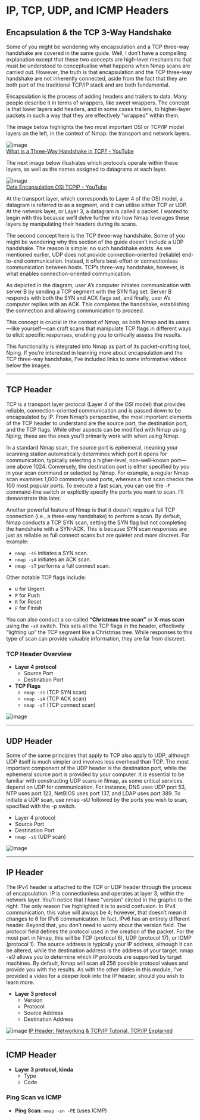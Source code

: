 # IP, TCP, UDP, and ICMP Headers

## Encapsulation & the TCP 3-Way Handshake

Some of you might be wondering why encapsulation and a TCP three-way handshake are covered in the same guide. Well, I don’t have a compelling explanation except that these two concepts are high-level mechanisms that must be understood to conceptualise what happens when Nmap scans are carried out. However, the truth is that encapsulation and the TCP three-way handshake are not inherently connected, aside from the fact that they are both part of the traditional TCP/IP stack and are both fundamental.

Encapsulation is the process of adding headers and trailers to data. Many people describe it in terms of wrappers, like sweet wrappers. The concept is that lower layers add headers, and in some cases trailers, to higher-layer packets in such a way that they are effectively "wrapped" within them.

The image below highlights the two most important OSI or TCP/IP model layers on the left, in the context of Nmap: the transport and network layers.

![image](https://github.com/user-attachments/assets/4fe0b0b7-5549-4222-bf90-30726c17ecc7)  
[What Is a Three-Way Handshake in TCP? - YouTube](https://www.youtube.com/watch?v=LyDqA-dAPW4)

The next image below illustrates which protocols operate within these layers, as well as the names assigned to datagrams at each layer.

![image](https://github.com/user-attachments/assets/912bd24b-74df-42cb-a219-2df98f272b0b)  
[Data Encapsulation OSI TCPIP - YouTube](https://www.youtube.com/watch?v=xaKvGnnuYmk)

At the transport layer, which corresponds to Layer 4 of the OSI model, a datagram is referred to as a segment, and it can utilise either TCP or UDP. At the network layer, or Layer 3, a datagram is called a packet. I wanted to begin with this because we’ll delve further into how Nmap leverages these layers by manipulating their headers during its scans.

The second concept here is the TCP three-way handshake. Some of you might be wondering why this section of the guide doesn’t include a UDP handshake. The reason is simple: no such handshake exists. As we mentioned earlier, UDP does not provide connection-oriented (reliable) end-to-end communication. Instead, it offers best-effort or connectionless communication between hosts. TCP’s three-way handshake, however, is what enables connection-oriented communication.

As depicted in the diagram, user A’s computer initiates communication with server B by sending a TCP segment with the SYN flag set. Server B responds with both the SYN and ACK flags set, and finally, user A’s computer replies with an ACK. This completes the handshake, establishing the connection and allowing communication to proceed.

This concept is crucial in the context of Nmap, as both Nmap and its users—like yourself—can craft scans that manipulate TCP flags in different ways to elicit specific responses, enabling you to critically assess the results.

This functionality is integrated into Nmap as part of its packet-crafting tool, Nping. If you’re interested in learning more about encapsulation and the TCP three-way handshake, I’ve included links to some informative videos below the images.

---

## TCP Header

TCP is a transport layer protocol (Layer 4 of the OSI model) that provides reliable, connection-oriented communication and is passed down to be encapsulated by IP. From Nmap’s perspective, the most important elements of the TCP header to understand are the source port, the destination port, and the TCP flags. While other aspects can be modified with Nmap using Nping, these are the ones you’ll primarily work with when using Nmap.

In a standard Nmap scan, the source port is ephemeral, meaning your scanning station automatically determines which port it opens for communication, typically selecting a higher-level, non-well-known port—one above 1024. Conversely, the destination port is either specified by you in your scan command or selected by Nmap. For example, a regular Nmap scan examines 1,000 commonly used ports, whereas a fast scan checks the 100 most popular ports. To execute a fast scan, you can use the `-F` command-line switch or explicitly specify the ports you want to scan. I’ll demonstrate this later.

Another powerful feature of Nmap is that it doesn’t require a full TCP connection (i.e., a three-way handshake) to perform a scan. By default, Nmap conducts a TCP SYN scan, setting the SYN flag but not completing the handshake with a SYN-ACK. This is because SYN scan responses are just as reliable as full connect scans but are quieter and more discreet. For example:

- `nmap -sS` initiates a SYN scan.  
- `nmap -sA` initiates an ACK scan.  
- `nmap -sT` performs a full connect scan.  

Other notable TCP flags include:

- `U` for Urgent  
- `P` for Push  
- `R` for Reset  
- `F` for Finish  

You can also conduct a so-called **“Christmas tree scan”** or **X-mas scan** using the `-sX` switch. This sets all the TCP flags in the header, effectively “lighting up” the TCP segment like a Christmas tree. While responses to this type of scan can provide valuable information, they are far from discreet.

### TCP Header Overview

- **Layer 4 protocol**  
  - Source Port  
  - Destination Port  
- **TCP Flags**  
  - `nmap -sS` (TCP SYN scan)  
  - `nmap -sA` (TCP ACK scan)  
  - `nmap -sT` (TCP connect scan)  

![image](https://github.com/user-attachments/assets/e5cae681-918b-447a-915c-c0476ff21848)

---

## UDP Header

Some of the same principles that apply to TCP also apply to UDP, although UDP itself is much simpler and involves less overhead than TCP. The most important component of the UDP header is the destination port, while the ephemeral source port is provided by your computer. It is essential to be familiar with constructing UDP scans in Nmap, as some critical services depend on UDP for communication. For instance, DNS uses UDP port 53, NTP uses port 123, NetBIOS uses port 137, and LDAP uses port 389. To initiate a UDP scan, use nmap -sU followed by the ports you wish to scan, specified with the -p switch.

- Layer 4 protocol 
- Source Port  
- Destination Port
- `nmap -sU` (UDP scan)

![image](https://github.com/user-attachments/assets/e8fa4170-8941-45fd-a699-ae8f81955a6b)

---

## IP Header

The IPv4 header is attached to the TCP or UDP header through the process of encapsulation. IP is connectionless and operates at layer 3, within the network layer. You’ll notice that I have “version” circled in the graphic to the right. The only reason I’ve highlighted it is to avoid confusion. In IPv4 communication, this value will always be 4; however, that doesn’t mean it changes to 6 for IPv6 communication. In fact, IPv6 has an entirely different header. Beyond that, you don’t need to worry about the version field. The protocol field defines the protocol used in the creation of the packet. For the most part in Nmap, this will be TCP (protocol 6), UDP (protocol 17), or ICMP (protocol 1). The source address is typically your IP address, although it can be altered, while the destination address is the address of your target. nmap -sO allows you to determine which IP protocols are supported by target machines. By default, Nmap will scan all 256 possible protocol values and provide you with the results. As with the other slides in this module, I’ve provided a video for a deeper look into the IP header, should you wish to learn more.

- **Layer 3 protocol**  
  - Version  
  - Protocol  
  - Source Address  
  - Destination Address

![image](https://github.com/user-attachments/assets/1a32ce03-f03f-453c-99db-b22ae9e008f4)
[IP Header: Networking & TCP/IP Tutorial. TCP/IP Explained](https://www.youtube.com/watch?v=UrO-9Uagn24)

---

## ICMP Header

- **Layer 3 protocol, kinda**  
  - Type  
  - Code  

### Ping Scan vs ICMP

- **Ping Scan**: `nmap -sn -PE` (uses ICMP)
